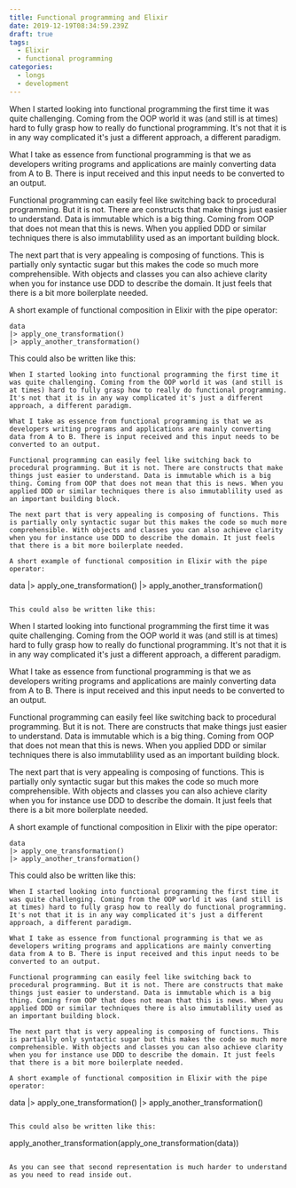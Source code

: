 ```yaml
---
title: Functional programming and Elixir
date: 2019-12-19T08:34:59.239Z
draft: true
tags:
  - Elixir
  - functional programming
categories:
  - longs
  - development
---
```

When I started looking into functional programming the first time it was quite challenging. Coming from the OOP world it was (and still is at times) hard to fully grasp how to really do functional programming. It's not that it is in any way complicated it's just a different approach, a different paradigm.

What I take as essence from functional programming is that we as developers writing programs and applications are mainly converting data from A to B. There is input received and this input needs to be converted to an output.

Functional programming can easily feel like switching back to procedural programming. But it is not. There are constructs that make things just easier to understand. Data is immutable which is a big thing. Coming from OOP that does not mean that this is news. When you applied DDD or similar techniques there is also immutablility used as an important building block. 

The next part that is very appealing is composing of functions. This is partially only syntactic sugar but this makes the code so much more comprehensible. With objects and classes you can also achieve clarity when you for instance use DDD to describe the domain. It just feels that there is a bit more boilerplate needed.

A short example of functional composition in Elixir with the pipe operator:

```
data
|> apply_one_transformation()
|> apply_another_transformation()
```

This could also be written like this:

```
When I started looking into functional programming the first time it was quite challenging. Coming from the OOP world it was (and still is at times) hard to fully grasp how to really do functional programming. It's not that it is in any way complicated it's just a different approach, a different paradigm.

What I take as essence from functional programming is that we as developers writing programs and applications are mainly converting data from A to B. There is input received and this input needs to be converted to an output.

Functional programming can easily feel like switching back to procedural programming. But it is not. There are constructs that make things just easier to understand. Data is immutable which is a big thing. Coming from OOP that does not mean that this is news. When you applied DDD or similar techniques there is also immutablility used as an important building block. 

The next part that is very appealing is composing of functions. This is partially only syntactic sugar but this makes the code so much more comprehensible. With objects and classes you can also achieve clarity when you for instance use DDD to describe the domain. It just feels that there is a bit more boilerplate needed.

A short example of functional composition in Elixir with the pipe operator:

```
data
|> apply_one_transformation()
|> apply_another_transformation()
```

This could also be written like this:

```
When I started looking into functional programming the first time it was quite challenging. Coming from the OOP world it was (and still is at times) hard to fully grasp how to really do functional programming. It's not that it is in any way complicated it's just a different approach, a different paradigm.

What I take as essence from functional programming is that we as developers writing programs and applications are mainly converting data from A to B. There is input received and this input needs to be converted to an output.

Functional programming can easily feel like switching back to procedural programming. But it is not. There are constructs that make things just easier to understand. Data is immutable which is a big thing. Coming from OOP that does not mean that this is news. When you applied DDD or similar techniques there is also immutablility used as an important building block. 

The next part that is very appealing is composing of functions. This is partially only syntactic sugar but this makes the code so much more comprehensible. With objects and classes you can also achieve clarity when you for instance use DDD to describe the domain. It just feels that there is a bit more boilerplate needed.

A short example of functional composition in Elixir with the pipe operator:

```
data
|> apply_one_transformation()
|> apply_another_transformation()
```

This could also be written like this:

```
When I started looking into functional programming the first time it was quite challenging. Coming from the OOP world it was (and still is at times) hard to fully grasp how to really do functional programming. It's not that it is in any way complicated it's just a different approach, a different paradigm.

What I take as essence from functional programming is that we as developers writing programs and applications are mainly converting data from A to B. There is input received and this input needs to be converted to an output.

Functional programming can easily feel like switching back to procedural programming. But it is not. There are constructs that make things just easier to understand. Data is immutable which is a big thing. Coming from OOP that does not mean that this is news. When you applied DDD or similar techniques there is also immutablility used as an important building block. 

The next part that is very appealing is composing of functions. This is partially only syntactic sugar but this makes the code so much more comprehensible. With objects and classes you can also achieve clarity when you for instance use DDD to describe the domain. It just feels that there is a bit more boilerplate needed.

A short example of functional composition in Elixir with the pipe operator:

```
data
|> apply_one_transformation()
|> apply_another_transformation()
```

This could also be written like this:

```
apply_another_transformation(apply_one_transformation(data))
```

As you can see that second representation is much harder to understand as you need to read inside out.


